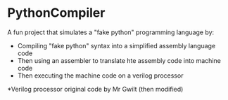 # PythonCompiler

A fun project that simulates a "fake python" programming language by:
- Compiling "fake python" syntax into a simplified assembly language code
- Then using an assembler to translate hte assembly code into machine code
- Then executing the machine code on a verilog processor

*Verilog processor original code by Mr Gwilt (then modified)
